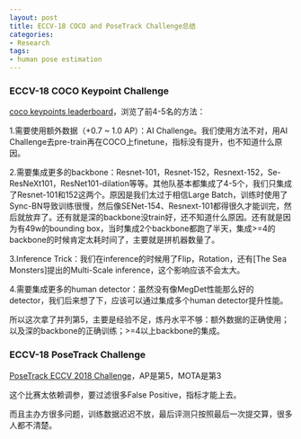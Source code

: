 ```yaml
---
layout: post
title: ECCV-18 COCO and PoseTrack Challenge总结
categories:
- Research
tags:
- human pose estimation
---
```


### ECCV-18 COCO Keypoint Challenge

[coco keypoints leaderboard](http://cocodataset.org/#keypoints-leaderboard)，浏览了前4-5名的方法：

1.需要使用额外数据（+0.7 ~ 1.0 AP）：AI Challenge。我们使用方法不对，用AI Challenge去pre-train再在COCO上finetune，指标没有提升，也不知道什么原因。

2.需要集成更多的backbone：Resnet-101，Resnet-152，Resnext-152，Se-ResNeXt101，ResNet101-dilation等等。其他队基本都集成了4-5个，我们只集成了Resnet-101和152这两个。原因是我们太过于相信Large Batch，训练时使用了Sync-BN导致训练很慢，然后像SENet-154、Resnext-101都得很久才能训完，然后就放弃了。还有就是深的backbone没train好，还不知道什么原因。还有就是因为有49w的bounding box，当时集成2个backbone都跑了半天，集成>=4的backbone的时候肯定太耗时间了，主要就是拼机器数量了。

3.Inference Trick：我们在inference的时候用了Flip，Rotation，还有[The Sea Monsters]提出的Multi-Scale inference，这个影响应该不会太大。

4.需要集成更多的human detector：虽然没有像MegDet性能那么好的detector，我们后来想了下，应该可以通过集成多个human detector提升性能。

所以这次拿了并列第5，主要是经验不足，炼丹水平不够：额外数据的正确使用；以及深的backbone的正确训练；>=4以上backbone的集成。

### ECCV-18 PoseTrack Challenge

[PoseTrack ECCV 2018 Challenge](https://posetrack.net/workshops/eccv2018/posetrack_eccv_2018_results.html)，AP是第5，MOTA是第3

这个比赛太依赖调参，要过滤很多False Positive，指标才能上去。

而且主办方很多问题，训练数据迟迟不放，最后评测只按照最后一次提交算，很多人都不清楚。